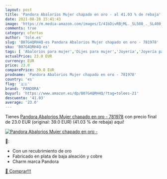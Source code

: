 ```yaml
---
layout: post
title: 'Pandora Abalorios Mujer chapado en oro - al 41.03 % de rebaja'
date: 2021-08-28 15:41:43
image: 'https://m.media-amazon.com/images/I/41bDivRBjML._SL500_._SL400_.jpg'
comments: true
category: ofertas
author: 'tole.es'
slug: 'B07G4QRH4Q-es Pandora Abalorios Mujer chapado en oro - 781978'
sku: 'B07G4QRH4Q-es'
tags: [ 'Abalorios para mujer','Dijes para mujer','Joyería','Joyería para mujer','pandora', ]
actualPrice: 23.0 EUR
currency: EUR
price: 23.0
comparePrice: 39.0 EUR
prodname: 'Pandora Abalorios Mujer chapado en oro - 781978'
country: 'es'
flag: '🇪🇸'
brand: 'PANDORA'
buyurl: 'https://www.amazon.es/dp/B07G4QRH4Q/?tag=tolees-21'
descuento: '41.03'
average: '23.0'
---
```


Tienes [Pandora Abalorios Mujer chapado en oro - 781978](https://www.amazon.es/dp/B07G4QRH4Q/?tag=tolees-21) con precio final de  23.0 EUR (original: 39.0 EUR) (41.03 %  de rebaja) aqui!

[![Pandora Abalorios Mujer chapado en oro -](https://m.media-amazon.com/images/I/41bDivRBjML._SL500_._SL400_.jpg)](https://www.amazon.es/dp/B07G4QRH4Q/?tag=tolees-21)

🔎:

- Con un recubrimiento de oro
- Fabricado en plata de baja aleación y cobre
- Charm marca Pandora

[🛒 Comprar!!!](https://www.amazon.es/dp/B07G4QRH4Q/?tag=tolees-21)
